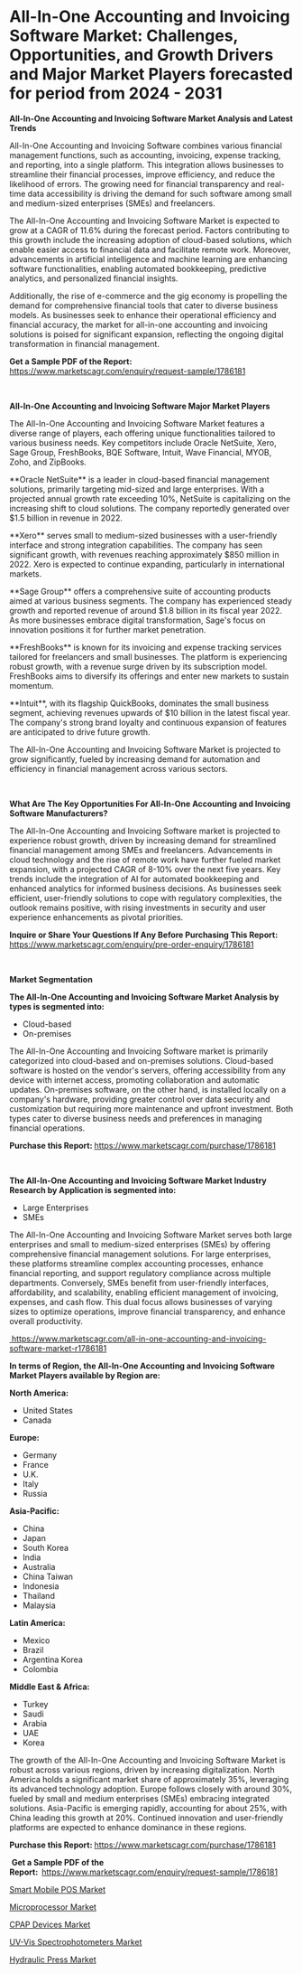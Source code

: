 <p><h1>All-In-One Accounting and Invoicing Software Market: Challenges, Opportunities, and Growth Drivers and Major Market Players forecasted for period from 2024 - 2031</h1></p><p><strong>All-In-One Accounting and Invoicing Software Market Analysis and Latest Trends</strong></p>
<p><p>All-In-One Accounting and Invoicing Software combines various financial management functions, such as accounting, invoicing, expense tracking, and reporting, into a single platform. This integration allows businesses to streamline their financial processes, improve efficiency, and reduce the likelihood of errors. The growing need for financial transparency and real-time data accessibility is driving the demand for such software among small and medium-sized enterprises (SMEs) and freelancers.</p><p>The All-In-One Accounting and Invoicing Software Market is expected to grow at a CAGR of 11.6% during the forecast period. Factors contributing to this growth include the increasing adoption of cloud-based solutions, which enable easier access to financial data and facilitate remote work. Moreover, advancements in artificial intelligence and machine learning are enhancing software functionalities, enabling automated bookkeeping, predictive analytics, and personalized financial insights.</p><p>Additionally, the rise of e-commerce and the gig economy is propelling the demand for comprehensive financial tools that cater to diverse business models. As businesses seek to enhance their operational efficiency and financial accuracy, the market for all-in-one accounting and invoicing solutions is poised for significant expansion, reflecting the ongoing digital transformation in financial management.</p></p>
<p><strong>Get a Sample PDF of the Report:&nbsp;</strong> <a href="https://www.marketscagr.com/enquiry/request-sample/1786181?utm_campaign=1197&utm_medium=2&utm_source=Github&utm_content=ia&utm_term=19122024&utm_id=all-in-one-accounting-and-invoicing-software">https://www.marketscagr.com/enquiry/request-sample/1786181</a></p>
<p>&nbsp;</p>
<p><strong>All-In-One Accounting and Invoicing Software Major Market Players</strong></p>
<p><p>The All-In-One Accounting and Invoicing Software Market features a diverse range of players, each offering unique functionalities tailored to various business needs. Key competitors include Oracle NetSuite, Xero, Sage Group, FreshBooks, BQE Software, Intuit, Wave Financial, MYOB, Zoho, and ZipBooks.</p><p>**Oracle NetSuite** is a leader in cloud-based financial management solutions, primarily targeting mid-sized and large enterprises. With a projected annual growth rate exceeding 10%, NetSuite is capitalizing on the increasing shift to cloud solutions. The company reportedly generated over $1.5 billion in revenue in 2022.</p><p>**Xero** serves small to medium-sized businesses with a user-friendly interface and strong integration capabilities. The company has seen significant growth, with revenues reaching approximately $850 million in 2022. Xero is expected to continue expanding, particularly in international markets.</p><p>**Sage Group** offers a comprehensive suite of accounting products aimed at various business segments. The company has experienced steady growth and reported revenue of around $1.8 billion in its fiscal year 2022. As more businesses embrace digital transformation, Sage's focus on innovation positions it for further market penetration.</p><p>**FreshBooks** is known for its invoicing and expense tracking services tailored for freelancers and small businesses. The platform is experiencing robust growth, with a revenue surge driven by its subscription model. FreshBooks aims to diversify its offerings and enter new markets to sustain momentum.</p><p>**Intuit**, with its flagship QuickBooks, dominates the small business segment, achieving revenues upwards of $10 billion in the latest fiscal year. The company's strong brand loyalty and continuous expansion of features are anticipated to drive future growth.</p><p>The All-In-One Accounting and Invoicing Software Market is projected to grow significantly, fueled by increasing demand for automation and efficiency in financial management across various sectors.</p></p>
<p>&nbsp;</p>
<p><strong>What Are The Key Opportunities For All-In-One Accounting and Invoicing Software Manufacturers?</strong></p>
<p><p>The All-In-One Accounting and Invoicing Software market is projected to experience robust growth, driven by increasing demand for streamlined financial management among SMEs and freelancers. Advancements in cloud technology and the rise of remote work have further fueled market expansion, with a projected CAGR of 8-10% over the next five years. Key trends include the integration of AI for automated bookkeeping and enhanced analytics for informed business decisions. As businesses seek efficient, user-friendly solutions to cope with regulatory complexities, the outlook remains positive, with rising investments in security and user experience enhancements as pivotal priorities.</p></p>
<p><strong>Inquire or Share Your Questions If Any Before Purchasing This Report:</strong> <a href="https://www.marketscagr.com/enquiry/pre-order-enquiry/1786181?utm_campaign=1197&utm_medium=2&utm_source=Github&utm_content=ia&utm_term=19122024&utm_id=all-in-one-accounting-and-invoicing-software">https://www.marketscagr.com/enquiry/pre-order-enquiry/1786181</a></p>
<p>&nbsp;</p>
<p><strong>Market Segmentation</strong></p>
<p><strong>The All-In-One Accounting and Invoicing Software Market Analysis by types is segmented into:</strong></p>
<p><ul><li>Cloud-based</li><li>On-premises</li></ul></p>
<p><p>The All-In-One Accounting and Invoicing Software market is primarily categorized into cloud-based and on-premises solutions. Cloud-based software is hosted on the vendor's servers, offering accessibility from any device with internet access, promoting collaboration and automatic updates. On-premises software, on the other hand, is installed locally on a company's hardware, providing greater control over data security and customization but requiring more maintenance and upfront investment. Both types cater to diverse business needs and preferences in managing financial operations.</p></p>
<p><strong>Purchase this Report:&nbsp;</strong><a href="https://www.marketscagr.com/purchase/1786181?utm_campaign=1197&utm_medium=2&utm_source=Github&utm_content=ia&utm_term=19122024&utm_id=all-in-one-accounting-and-invoicing-software">https://www.marketscagr.com/purchase/1786181</a></p>
<p>&nbsp;</p>
<p><strong>The All-In-One Accounting and Invoicing Software Market Industry Research by Application is segmented into:</strong></p>
<p><ul><li>Large Enterprises</li><li>SMEs</li></ul></p>
<p><p>The All-In-One Accounting and Invoicing Software Market serves both large enterprises and small to medium-sized enterprises (SMEs) by offering comprehensive financial management solutions. For large enterprises, these platforms streamline complex accounting processes, enhance financial reporting, and support regulatory compliance across multiple departments. Conversely, SMEs benefit from user-friendly interfaces, affordability, and scalability, enabling efficient management of invoicing, expenses, and cash flow. This dual focus allows businesses of varying sizes to optimize operations, improve financial transparency, and enhance overall productivity.</p></p>
<p><a href="https://www.marketscagr.com/all-in-one-accounting-and-invoicing-software-market-r1786181?utm_campaign=1197&utm_medium=2&utm_source=Github&utm_content=ia&utm_term=19122024&utm_id=all-in-one-accounting-and-invoicing-software">&nbsp;https://www.marketscagr.com/all-in-one-accounting-and-invoicing-software-market-r1786181</a></p>
<p><strong>In terms of Region, the All-In-One Accounting and Invoicing Software Market Players available by Region are:</strong></p>
<p>
    <p> <strong> North America: </strong>
        <ul>
            <li>United States</li>
            <li>Canada</li>
        </ul>
        </p> 
    <p> <strong> Europe: </strong>
        <ul>
            <li>Germany</li>
            <li>France</li>
            <li>U.K.</li>
            <li>Italy</li>
            <li>Russia</li>
        </ul>
        </p> 
    <p> <strong> Asia-Pacific: </strong>
        <ul>
            <li>China</li>
            <li>Japan</li>
            <li>South Korea</li>
            <li>India</li>
            <li>Australia</li>
            <li>China Taiwan</li>
            <li>Indonesia</li>
            <li>Thailand</li>
            <li>Malaysia</li>
        </ul>
        </p> 
    <p> <strong> Latin America: </strong>
        <ul>
            <li>Mexico</li>
            <li>Brazil</li>
            <li>Argentina Korea</li>
            <li>Colombia</li>
        </ul>
        </p> 
    <p> <strong> Middle East & Africa: </strong>
        <ul>
            <li>Turkey</li>
            <li>Saudi</li>
            <li>Arabia</li>
            <li>UAE</li>
            <li>Korea</li>
        </ul>
    </p>
    </p>
<p><p>The growth of the All-In-One Accounting and Invoicing Software Market is robust across various regions, driven by increasing digitalization. North America holds a significant market share of approximately 35%, leveraging its advanced technology adoption. Europe follows closely with around 30%, fueled by small and medium enterprises (SMEs) embracing integrated solutions. Asia-Pacific is emerging rapidly, accounting for about 25%, with China leading this growth at 20%. Continued innovation and user-friendly platforms are expected to enhance dominance in these regions.</p></p>
<p><strong>Purchase this Report: </strong><a href="https://www.marketscagr.com/purchase/1786181?utm_campaign=1197&utm_medium=2&utm_source=Github&utm_content=ia&utm_term=19122024&utm_id=all-in-one-accounting-and-invoicing-software">https://www.marketscagr.com/purchase/1786181</a></p>
<p>&nbsp;<strong>Get a Sample PDF of the Report:&nbsp;&nbsp;</strong><a href="https://www.marketscagr.com/enquiry/request-sample/1786181?utm_campaign=1197&utm_medium=2&utm_source=Github&utm_content=ia&utm_term=19122024&utm_id=all-in-one-accounting-and-invoicing-software">https://www.marketscagr.com/enquiry/request-sample/1786181</a></p>
<p><strong></strong></p>
<p><p><a href="https://www.linkedin.com/pulse/trend-analysis-smart-mobile-pos-market-expected-growth-13-cagr-ogjce?utm_campaign=1197&utm_medium=2&utm_source=Github&utm_content=ia&utm_term=19122024&utm_id=all-in-one-accounting-and-invoicing-software">Smart Mobile POS Market</a></p><p><a href="https://www.linkedin.com/pulse/comprehensive-analysis-microprocessor-market-scope-size-projected-3e57e?utm_campaign=1197&utm_medium=2&utm_source=Github&utm_content=ia&utm_term=19122024&utm_id=all-in-one-accounting-and-invoicing-software">Microprocessor Market</a></p><p><a href="https://www.linkedin.com/pulse/cpap-devices-market-research-report-in-depth-analysis-current-nvwdf?utm_campaign=1197&utm_medium=2&utm_source=Github&utm_content=ia&utm_term=19122024&utm_id=all-in-one-accounting-and-invoicing-software">CPAP Devices Market</a></p><p><a href="https://github.com/prosalinda88/Market-Research-Report-List-6/blob/main/uv-vis-spectrophotometers-market.md?utm_campaign=1197&utm_medium=2&utm_source=Github&utm_content=ia&utm_term=19122024&utm_id=all-in-one-accounting-and-invoicing-software">UV-Vis Spectrophotometers Market</a></p><p><a href="https://www.linkedin.com/pulse/hydraulic-press-market-outlook-projected-125-cagr-from-2024-5u4xf?utm_campaign=1197&utm_medium=2&utm_source=Github&utm_content=ia&utm_term=19122024&utm_id=all-in-one-accounting-and-invoicing-software">Hydraulic Press Market</a></p></p>